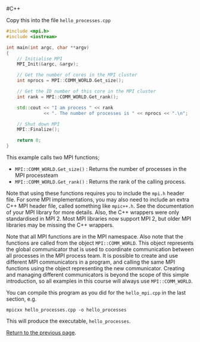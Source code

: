 #C++

Copy this into the file `hello_processes.cpp`

```c++
#include <mpi.h>
#include <iostream>

int main(int argc, char **argv)
{
    // Initialise MPI
    MPI_Init(&argc, &argv);

    // Get the number of cores in the MPI cluster
    int nprocs = MPI::COMM_WORLD.Get_size();

    // Get the ID number of this core in the MPI cluster
    int rank = MPI::COMM_WORLD.Get_rank();

    std::cout << "I am process " << rank
              << ". The number of processes is " << nprocs << ".\n";

    // Shut down MPI
    MPI::Finalize();

    return 0;
}
```

This example calls two MPI functions;

* `MPI::COMM_WORLD.Get_size()` : Returns the number of processes in the MPI processteam
* `MPI::COMM_WORLD.Get_rank()` : Returns the rank of the calling process.

Note that using these functions requires you to include the `mpi.h` header file. 
For some MPI implementations, you may also need to include an extra C++ MPI 
header file, called something like `mpic++.h`. See the documentation of your
MPI library for more details. Also, the C++ wrappers were only standardised 
in MPI 2. Most MPI libraries now support MPI 2, but older MPI libraries may 
be missing the C++ wrappers.

Note that all MPI functions are in the MPI namespace. Also note that the 
functions are called from the object `MPI::COMM_WORLD`. This object represents 
the global communicator that is used to coordinate communication between 
all processes in the MPI process team. It is possible to create and use 
different MPI communicators in a program, and calling the same MPI functions 
using the object representing the new communicator. Creating and managing 
different communicators is beyond the scope of this simple introduction, 
so all examples in this course will always use `MPI::COMM_WORLD`.

You can compile this program as you did for the `hello_mpi.cpp` in the last section, e.g.

    mpicxx hello_processes.cpp -o hello_processes

This will produce the executable, `hello_processes`.

[Return to the previous page](functions.md).
